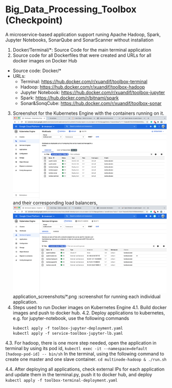 # Big_Data_Processing_Toolbox (Checkpoint)
A microservice-based application support runing Apache Hadoop, Spark, Jupyter Notebooks, SonarQube and  SonarScanner without installation
1. Docker/Terminal/*: Source Code for the main terminal application
2. Source code for all Dockerfiles that were created and URLs for all docker images on Docker Hub
  - Source code: Docker/*
  - URLs:
    - Terminal: https://hub.docker.com/r/xuandif/toolbox-terminal
    - Hadoop: https://hub.docker.com/r/xuandif/toolbox-hadoop
    - Jupyter Notebook: https://hub.docker.com/r/xuandif/toolbox-jupyter 
    - Spark: https://hub.docker.com/r/bitnami/spark
    - Sonar&SonqCube: https://hub.docker.com/r/xuandif/toolbox-sonar
3. Screenshot for the Kubernetes Engine with the containers running on it.
  ![GKE](gke.png)
  and their corresponding load balancers,
  ![service](service.png)
  application_screenshots/*.png :screenshot for running each individual application.
4. Steps used to run Docker images on Kubernetes Engine
  4.1. Build docker images and push to docker hub.
  4.2. Deploy applications to kubernetes, e.g. for jupyter-notebook, use the following commands
      ```
      kubectl apply -f toolbox-jupyter-deployment.yaml
      kubectl apply -f service-toolbox-jupyter-lb.yaml
      ```
  4.3. For hadoop, there is one more step needed, open the application in terminal by using its pod id,
      ```
        kubectl exec -it --namespace=default [hadoop-pod-id] -- bin/sh
      ```
      In the terminal, using the following command to create one master and one slave container.
      ```
        cd multinode-hadoop & ./run.sh 
      ```
     
  4.4. After deploying all applications, check external IPs for each application and update them in the terminal.py, push it to docker hub, and deploy
      ```
      kubectl apply -f toolbox-terminal-deployment.yaml
      ```
